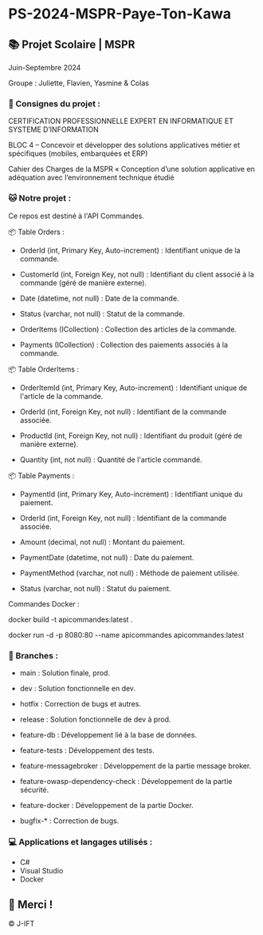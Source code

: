 # PS-2024-MSPR-Paye-Ton-Kawa

## 📚 Projet Scolaire | MSPR

Juin-Septembre 2024

Groupe : Juliette, Flavien, Yasmine & Colas

### 📌 Consignes du projet : 

CERTIFICATION PROFESSIONNELLE EXPERT EN INFORMATIQUE ET SYSTEME D’INFORMATION

BLOC 4 – Concevoir et développer des solutions applicatives métier et spécifiques (mobiles, embarquées et ERP)

Cahier des Charges de la MSPR « Conception d’une solution applicative en adéquation avec l’environnement technique étudié


### 🐱 Notre projet :

Ce repos est destiné à l'API Commandes.

📦 Table Orders :

- OrderId (int, Primary Key, Auto-increment) : Identifiant unique de la commande.

- CustomerId (int, Foreign Key, not null) : Identifiant du client associé à la commande (géré de manière externe).

- Date (datetime, not null) : Date de la commande.

- Status (varchar, not null) : Statut de la commande.

- OrderItems (ICollection<OrderItem>) : Collection des articles de la commande.

- Payments (ICollection<Payment>) : Collection des paiements associés à la commande.


📦 Table OrderItems :

- OrderItemId (int, Primary Key, Auto-increment) : Identifiant unique de l'article de la commande.

- OrderId (int, Foreign Key, not null) : Identifiant de la commande associée.

- ProductId (int, Foreign Key, not null) : Identifiant du produit (géré de manière externe).

- Quantity (int, not null) : Quantité de l'article commandé.


📦 Table Payments :

- PaymentId (int, Primary Key, Auto-increment) : Identifiant unique du paiement.

- OrderId (int, Foreign Key, not null) : Identifiant de la commande associée.

- Amount (decimal, not null) : Montant du paiement.

- PaymentDate (datetime, not null) : Date du paiement.

- PaymentMethod (varchar, not null) : Méthode de paiement utilisée.

- Status (varchar, not null) : Statut du paiement.


Commandes Docker :

docker build -t apicommandes:latest .

docker run -d -p 8080:80 --name apicommandes apicommandes:latest


### 📎 Branches :

- main : Solution finale, prod.
  
- dev : Solution fonctionnelle en dev.
  
- hotfix : Correction de bugs et autres.

- release : Solution fonctionnelle de dev à prod.

- feature-db : Développement lié à la base de données.

- feature-tests : Développement des tests.

- feature-messagebroker : Développement de la partie message broker.

- feature-owasp-dependency-check : Développement de la partie sécurité.

- feature-docker : Développement de la partie Docker.

- bugfix-* : Correction de bugs.


### 💻 Applications et langages utilisés :

- C#
- Visual Studio
- Docker



## 🌸 Merci !
© J-IFT
